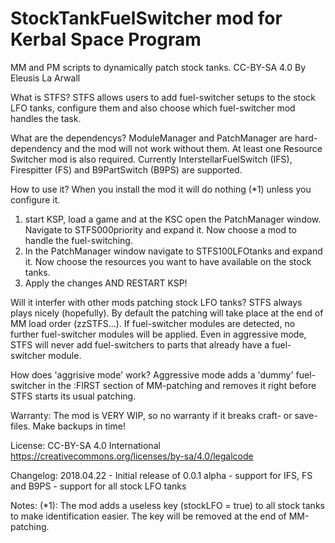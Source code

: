 # StockTankFuelSwitcher mod for Kerbal Space Program
MM and PM scripts to dynamically patch stock tanks.
CC-BY-SA 4.0
By Eleusis La Arwall

What is STFS?
STFS allows users to add fuel-switcher setups to the stock LFO tanks, configure them and also choose which fuel-switcher mod handles the task.

What are the dependencys?
ModuleManager and PatchManager are hard-dependency and the mod will not work without them.
At least one Resource Switcher mod is also required. Currently InterstellarFuelSwitch (IFS), Firespitter (FS) and B9PartSwitch (B9PS) are supported.

How to use it?
When you install the mod it will do nothing (*1) unless you configure it. 
1. start KSP, load a game and at the KSC open the PatchManager window. Navigate to STFS000priority and expand it. Now choose a mod to handle the fuel-switching.
2. In the PatchManager window navigate to STFS100LFOtanks and expand it. Now choose the resources you want to have available on the stock tanks.
3. Apply the changes AND RESTART KSP!

Will it interfer with other mods patching stock LFO tanks?
STFS always plays nicely (hopefully). By default the patching will take place at the end of MM load order (zzSTFS...). If fuel-switcher modules are detected, no further fuel-switcher modules will be applied. Even in aggressive mode, STFS will never add fuel-switchers to parts that already have a fuel-switcher module. 

How does 'aggrisive mode' work?
Aggressive mode adds a 'dummy' fuel-switcher in the :FIRST section of MM-patching and removes it right before STFS starts its usual patching.

Warranty:
The mod is VERY WIP, so no warranty if it breaks craft- or save-files. Make backups in time!

License:
CC-BY-SA 4.0 International 
https://creativecommons.org/licenses/by-sa/4.0/legalcode

Changelog:
2018.04.22 - Initial release of 0.0.1 alpha
	- support for IFS, FS and B9PS
	- support for all stock LFO tanks


Notes:
(*1): The mod adds a useless key (stockLFO = true) to all stock tanks to make identification easier. The key will be removed at the end of MM-patching.